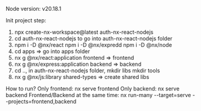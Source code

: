 Node version: v20.18.1

Init project step:
1. npx create-nx-workspace@latest auth-nx-react-nodejs
2. cd auth-nx-react-nodejs to go into auth-nx-react-nodejs folder
3. npm i -D @nx/react
    npm i -D @nx/expredd
    npm i -D @nx/node
4. cd apps => go into apps folder
5. nx g @nx/react:application frontend => frontend
6. nx g @nx/express:application backend => backend
7. cd .., in auth-nx-react-nodejs folder, 
    mkdir libs
    mkdir tools
8. nx g @nx/js:library shared-types => create shared libs


How to run?
Only frontend: nx serve frontend
Only backend: nx serve backend
Frontend/Backend at the same time: nx run-many --target=serve --projects=frontend,backend

